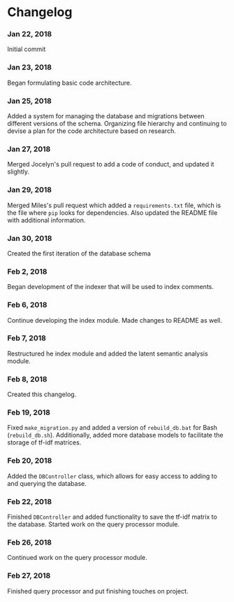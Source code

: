 # Changelog

### Jan 22, 2018

Initial commit

### Jan 23, 2018

Began formulating basic code architecture.

### Jan 25, 2018

Added a system for managing the database and migrations between different versions of the schema.
Organizing file hierarchy and continuing to devise a plan for the code architecture based on research.

### Jan 27, 2018

Merged Jocelyn's pull request to add a code of conduct, and updated it slightly.

### Jan 29, 2018

Merged Miles's pull request which added a `requirements.txt` file, which is the file where `pip` looks for dependencies.
Also updated the README file with additional information.

### Jan 30, 2018

Created the first iteration of the database schema

### Feb 2, 2018

Began development of the indexer that will be used to index comments.

### Feb 6, 2018

Continue developing the index module. Made changes to README as well.

### Feb 7, 2018

Restructured he index module and added the latent semantic analysis module.

### Feb 8, 2018

Created this changelog.

### Feb 19, 2018

Fixed `make_migration.py` and added a version of `rebuild_db.bat` for Bash (`rebuild_db.sh`).
Additionally, added more database models to facilitate the storage of tf-idf matrices.

### Feb 20, 2018

Added the `DBController` class, which allows for easy access to adding to and querying the database.

### Feb 22, 2018

Finished `DBController` and added functionality to save the tf-idf matrix to the database.
Started work on the query processor module.

### Feb 26, 2018

Continued work on the query processor module.

### Feb 27, 2018

Finished query processor and put finishing touches on project.
